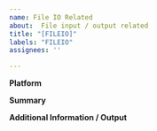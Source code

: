 ```yaml
---
name: File IO Related
about:  File input / output related
title: "[FILEIO]"
labels: "FILEIO"
assignees: ''

---
```


**Platform**

**Summary**

**Additional Information / Output**